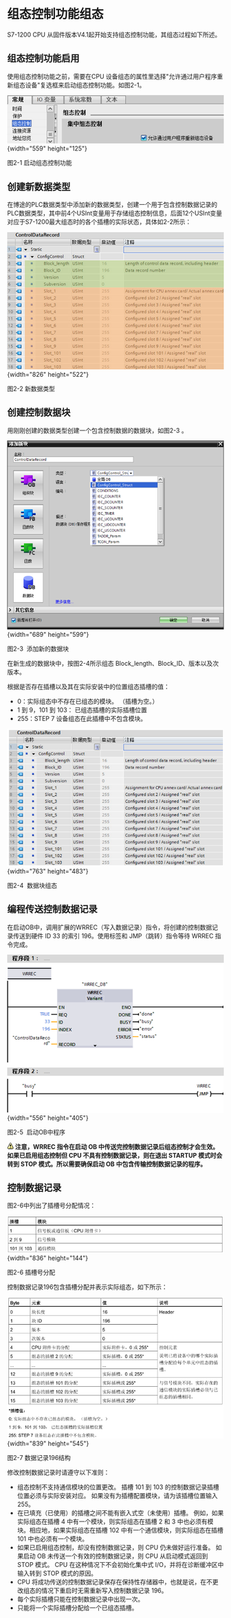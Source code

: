 # 组态控制功能组态

S7-1200 CPU 从固件版本V4.1起开始支持组态控制功能，其组态过程如下所述。

## 组态控制功能启用

使用组态控制功能之前，需要在CPU
设备组态的属性里选择"允许通过用户程序重新组态设备"复选框来启动组态控制功能。如图2-1。

![](images/pic2-1.png){width="559" height="125"}

图2-1 启动组态控制功能

## 创建新数据类型

在博途的PLC数据类型中添加新的数据类型，创建一个用于包含控制数据记录的PLC数据类型，其中前4个USInt变量用于存储组态控制信息，后面12个USInt变量对应于S7-1200最大组态时的各个插槽的实际状态，具体如2-2所示：

![](images/pic2-2.png){width="826" height="522"}

图2-2 新数据类型

## 创建控制数据块

用刚刚创建的数据类型创建一个包含控制数据的数据块，如图2-3 。

![](images/pic2-3.png){width="689" height="599"}

图2-3  添加新的数据块

在新生成的数据块中，按图2-4所示组态
Block_length、Block_ID、版本以及次版本。

根据是否存在插槽以及其在实际安装中的位置组态插槽的值：

-   0：实际组态中不存在已组态的模块。 （插槽为空。）
-   1 到 9，101 到 103： 已组态插槽的实际插槽位置
-   255：STEP 7 设备组态在此插槽中不包含模块。

![](images/pic2-4.png){width="763" height="483"}

图2-4  数据块组态

## 编程传送控制数据记录

在启动OB中，调用扩展的WRREC（写入数据记录）指令，将创建的控制数据记录传送到硬件
ID 33 的索引 196。使用标签和 JMP（跳转）指令等待 WRREC 指令完成。

![](images/pic2-5.png){width="556" height="405"}

图2-5  启动OB中程序

**![](images/4.gif)  注意，WRREC 指令在启动 OB
中传送完控制数据记录后组态控制才会生效。如果已启用组态控制但 CPU
不具有控制数据记录，则在退出 STARTUP 模式时会转到 STOP
模式。所以需要确保启动 OB 中包含传输控制数据记录的程序。**

## 控制数据记录

图2-6中列出了插槽号分配情况：

![](images/pic2-6.png){width="836" height="144"}

图2-6 插槽号分配

控制数据记录196包含插槽分配并表示实际组态，如下所示：

![](images/pic2-7.png){width="839" height="545"}

图2-7 数据记录196结构

修改控制数据记录时请遵守以下准则：

-   组态控制不支持通信模块的位置更改。 插槽 101 到 103
    的控制数据记录插槽位置必须与实际安装对应。
    如果没有为插槽配置模块，请为该插槽位置输入 255。
-   在已填充（已使用）的插槽之间不能有嵌入式空（未使用）插槽。
    例如，如果实际组态在插槽 4 中有一个模块，则实际组态在插槽 2 和 3
    中也必须有模块。相应地，如果实际组态在插槽 102
    中有一个通信模块，则实际组态在插槽 101 中也必须有一个模块。
-   如果已启用组态控制，却没有控制数据记录，则 CPU 仍未做好运行准备。
    如果启动 OB 未传送一个有效的控制数据记录，则 CPU 从启动模式返回到
    STOP 模式。 CPU 在这种情况下不会初始化集中式
    I/O，并将在诊断缓冲区中输入转到 STOP 模式的原因。
-   CPU
    将成功传送的控制数据记录保存在保持性存储器中，也就是说，在不更改组态的情况下重启时无需重新写入控制数据记录
    196。
-   每个实际插槽只能在控制数据记录中出现一次。
-   只能将一个实际插槽分配给一个已组态插槽。

 
